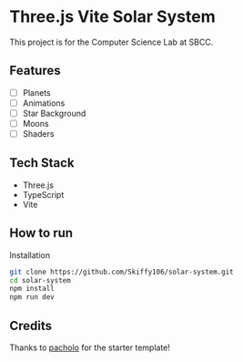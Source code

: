 # Three.js Vite Solar System

This project is for the Computer Science Lab at SBCC.

## Features

- [ ] Planets
- [ ] Animations
- [ ] Star Background
- [ ] Moons
- [ ] Shaders

## Tech Stack

- Three.js
- TypeScript
- Vite

## How to run

Installation

```bash
git clone https://github.com/Skiffy106/solar-system.git
cd solar-system
npm install
npm run dev
```

## Credits

Thanks to [pacholo](https://github.com/pachoclo/vite-threejs-ts-template/tree/main) for the starter template!
